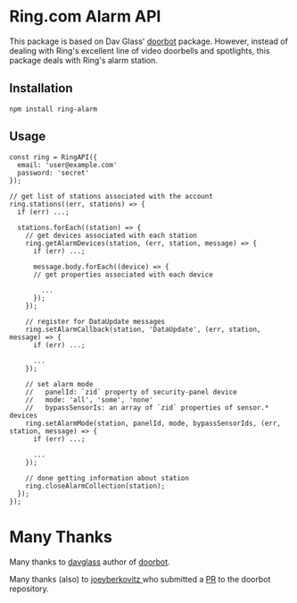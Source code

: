 Ring.com Alarm API
=====================
This package is based on Dav Glass' [doorbot](https://github.com/davglass/doorbot) package.
However, instead of dealing with Ring's excellent line of video doorbells and spotlights,
this package deals with Ring's alarm station.

Installation
------------

    npm install ring-alarm


Usage
-----

    const ring = RingAPI({
      email: 'user@example.com'
      password: 'secret'
    });

    // get list of stations associated with the account
    ring.stations((err, stations) => {
      if (err) ...;
      
      stations.forEach((station) => {
        // get devices associated with each station
        ring.getAlarmDevices(station, (err, station, message) => {
          if (err) ...;

          message.body.forEach((device) => {
          // get properties associated with each device

            ...
          });
        });

        // register for DataUpdate messages
        ring.setAlarmCallback(station, 'DataUpdate', (err, station, message) => {
          if (err) ...;

          ...
        });

        // set alarm mode
        //   panelId: `zid` property of security-panel device
        //   mode: 'all', 'some', 'none'
        //   bypassSensorIs: an array of `zid` properties of sensor.* devices
        ring.setAlarmMode(station, panelId, mode, bypassSensorIds, (err, station, message) => {
          if (err) ...;

          ...
        });

        // done getting information about station
        ring.closeAlarmCollection(station);
      });
    });

# Many Thanks
Many thanks to [davglass](https://github.com/davglass) author of
[doorbot](https://github.com/davglass/doorbot).

Many thanks (also) to [joeyberkovitz ](https://github.com/joeyberkovitz) who submitted a
[PR](https://github.com/davglass/doorbot/pull/27) to the doorbot repository.
